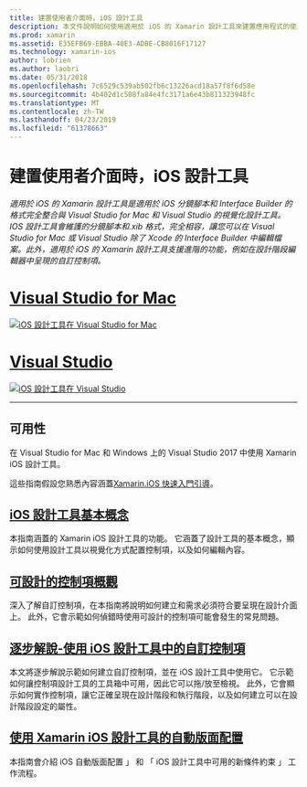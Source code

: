 ```yaml
---
title: 建置使用者介面時，iOS 設計工具
description: 本文件說明如何使用適用於 iOS 的 Xamarin 設計工具來建置應用程式的使用者介面，分鏡腳本和.xib 檔案。 它會連結至文件，其中討論工具的可用性、 基本功能，可設計的控制項，並提供其用法的逐步解說。
ms.prod: xamarin
ms.assetid: E35EFB69-EBBA-40E3-ADBE-CB8016F17127
ms.technology: xamarin-ios
author: lobrien
ms.author: laobri
ms.date: 05/31/2018
ms.openlocfilehash: 7c6529c539ab502fb6c13226acd18a57f8f6d58e
ms.sourcegitcommit: 4b402d1c508fa84e4fc3171a6e43b811323948fc
ms.translationtype: MT
ms.contentlocale: zh-TW
ms.lasthandoff: 04/23/2019
ms.locfileid: "61378663"
---
```

# <a name="building-user-interfaces-with-the-ios-designer"></a>建置使用者介面時，iOS 設計工具

_適用於 iOS 的 Xamarin 設計工具是適用於 iOS 分鏡腳本和 Interface Builder 的格式完全整合與 Visual Studio for Mac 和 Visual Studio 的視覺化設計工具。IOS 設計工具會維護的分鏡腳本和.xib 格式，完全相容，讓您可以在 Visual Studio for Mac 或 Visual Studio 除了 Xcode 的 Interface Builder 中編輯檔案。此外，適用於 iOS 的 Xamarin 設計工具支援進階的功能，例如在設計階段編輯器中呈現的自訂控制項。_

# <a name="visual-studio-for-mactabmacos"></a>[Visual Studio for Mac](#tab/macos)

[![iOS 設計工具在 Visual Studio for Mac](images/designer-vsmac-sml.png "iOS 設計工具")](images/designer-vsmac.png#lightbox)

# <a name="visual-studiotabwindows"></a>[Visual Studio](#tab/windows)

[![iOS 設計工具在 Visual Studio](images/designer-vs.png "iOS 設計工具")](images/designer-vs.png#lightbox)

-----

## <a name="availability"></a>可用性

在 Visual Studio for Mac 和 Windows 上的 Visual Studio 2017 中使用 Xamarin iOS 設計工具。

這些指南假設您熟悉內容涵蓋[Xamarin.iOS 快速入門引導](~/ios/get-started/index.md)。

## <a name="ios-designer-basicsintroductionmd"></a>[iOS 設計工具基本概念](introduction.md)

本指南涵蓋的 Xamarin iOS 設計工具的功能。 它涵蓋了設計工具的基本概念，顯示如何使用設計工具以視覺化方式配置控制項，以及如何編輯內容。

## <a name="designable-controls-overviewios-designable-controls-overviewmd"></a>[可設計的控制項概觀](ios-designable-controls-overview.md)

深入了解自訂控制項，在本指南將說明如何建立和需求必須符合要呈現在設計介面上。 此外，它會示範如何偵錯時使用可設計的控制項可能會發生的常見問題。

## <a name="walkthrough---using-custom-controls-with-ios-designerios-designable-controls-walkthroughmd"></a>[逐步解說-使用 iOS 設計工具中的自訂控制項](ios-designable-controls-walkthrough.md)

本文將逐步解說示範如何建立自訂控制項，並在 iOS 設計工具中使用它。 它示範如何讓控制項設計工具的工具箱中可用，因此它可以拖/放至檢視。 此外，它會顯示如何實作控制項，讓它正確呈現在設計階段和執行階段，以及如何建立可以在設計階段設定的屬性。

## <a name="auto-layout-with-the-xamarin-ios-designerdesigner-auto-layoutmd"></a>[使用 Xamarin iOS 設計工具的自動版面配置](designer-auto-layout.md)

本指南會介紹 iOS 自動版面配置 」 和 「 iOS 設計工具中可用的新條件約束 」 工作流程。
